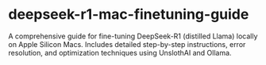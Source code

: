 # deepseek-r1-mac-finetuning-guide
A comprehensive guide for fine-tuning DeepSeek-R1 (distilled Llama) locally on Apple Silicon Macs. Includes detailed step-by-step instructions, error resolution, and optimization techniques using UnslothAI and Ollama.
